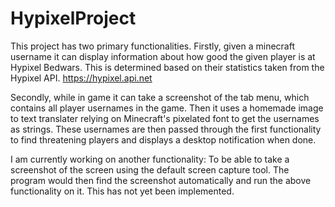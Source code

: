 # HypixelProject

This project has two primary functionalities.
Firstly, given a minecraft username it can display information about how good the given player is at Hypixel Bedwars.
This is determined based on their statistics taken from the Hypixel API.
https://hypixel.api.net

Secondly, while in game it can take a screenshot of the tab menu, which contains all player usernames in the game.
Then it uses a homemade image to text translater relying on Minecraft's pixelated font to get the usernames as strings.
These usernames are then passed through the first functionality to find threatening players and displays a desktop notification when done.

I am currently working on another functionality:
To be able to take a screenshot of the screen using the default screen capture tool.
The program would then find the screenshot automatically and run the above functionality on it.
This has not yet been implemented.
